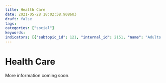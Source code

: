 ```yaml
---
title: Health Care
date: 2021-05-28 18:02:58.908603
draft: false
tags: 
categories: ["social"]
keywords: 
indicators: [{"subtopic_id": 121, "internal_id": 2151, "name": "Adults with a Personal Doctor", "URL": "https://a816-dohbesp.nyc.gov/IndicatorPublic/VisualizationData.aspx?id=2151,719b87,121,Summarize"}, {"subtopic_id": 121, "internal_id": 2132, "name": "Adults with Health Insurance ", "URL": "https://a816-dohbesp.nyc.gov/IndicatorPublic/VisualizationData.aspx?id=2132,719b87,121,Summarize"}, {"subtopic_id": 121, "internal_id": 2401, "name": "Households that postponed health care in the last 12 months", "URL": "https://a816-dohbesp.nyc.gov/IndicatorPublic/VisualizationData.aspx?id=2401,719b87,121,Summarize"}, {"subtopic_id": 121, "internal_id": 2322, "name": "Premature Mortality", "URL": "https://a816-dohbesp.nyc.gov/IndicatorPublic/VisualizationData.aspx?id=2322,719b87,121,Summarize"}, {"subtopic_id": 121, "internal_id": 2232, "name": "Self-Reported Health", "URL": "https://a816-dohbesp.nyc.gov/IndicatorPublic/VisualizationData.aspx?id=2232,719b87,121,Summarize"}]
---
```

# Health Care
More information coming soon. 


